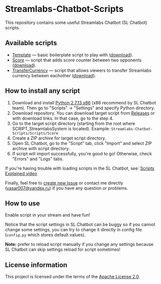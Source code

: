 # Streamlabs-Chatbot-Scripts

This repository contains some useful Streamlabs Chatbot (SL Chatbot) scripts.

## Available scripts

- [Template](Scripts/Template) — basic boilerplate script to play with ([download](https://github.com/Vasar007/Streamlabs-Chatbot-Scripts/raw/main/Releases/Template.zip)).
- [Score](Scripts/Score) — script that adds score counter between two opponents ([download](https://github.com/Vasar007/Streamlabs-Chatbot-Scripts/raw/main/Releases/Score.zip)).
- [TransferCurrency](Scripts/TransferCurrency) — script that allows viewers to transfer Streamlabs currency between eachother ([download](https://github.com/Vasar007/Streamlabs-Chatbot-Scripts/raw/main/Releases/TransferCurrency.zip)).

## How to install any script

1. Download and install [Python 2.7.13 x86](https://www.python.org/ftp/python/2.7.13/python-2.7.13.msi) (x86 recommend by SL Chatbot team). Then go to "Scripts" -> "Settings" and specify Python directory.
2. Download repository. You can download target script from [Releases](Releases) or with download links. In that case, go to the step 4.
3. Go to the target script directory (starting from the root where SCRIPT_StreamlabsSystem is located).
   Example: `Streamlabs-Chatbot-Scripts/Scripts/Score`
4. Create a ZIP archive for target script directory.
5. Open SL Chatbot, go to the "Script" tab, click "Import" and select ZIP archive with script directory.
6. If script will import successfully, you're good to go!
   Otherwise, check "Errors" and "Logs" tabs.

If you're having trouble with loading scripts in the SL Chatbot, see: [Scripts Explained video](youtube.com/watch?v=l3FBpY-0880)

Finally, feel free to [create new Issue](https://github.com/Vasar007/Streamlabs-Chatbot-Scripts/issues/new) or contact me directly (vasar007@yandex.ru) if you have any question or problems.

## How to use

Enable script in your stream and have fun!

Notice that the script settings in SL Chatbot can be buggy so if you cannot change some settings, you can try to change it directly in config file (`config.py` which stores default values).

**Note:** prefer to reload script manually if you change any settings because SL Chatbot can skip settings reload for script sometimes!

## License information

This project is licensed under the terms of the [Apache License 2.0](LICENSE).
